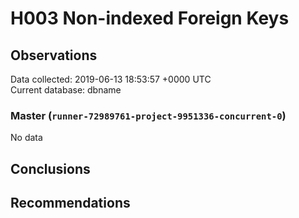 # H003 Non-indexed Foreign Keys #

## Observations ##
Data collected: 2019-06-13 18:53:57 +0000 UTC  
Current database: dbname  

### Master (`runner-72989761-project-9951336-concurrent-0`) ###


No data


## Conclusions ##


## Recommendations ##

